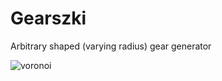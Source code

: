 # Gearszki
Arbitrary shaped (varying radius) gear generator

![voronoi](https://user-images.githubusercontent.com/16159027/50376620-9f654100-060f-11e9-8e74-ef7c4a33104f.jpg)
